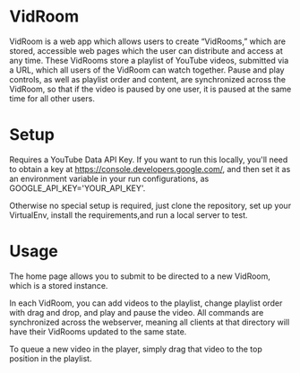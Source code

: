 # VidRoom

VidRoom is a web app which allows users to create “VidRooms,” which are stored,
accessible web pages which the user can distribute and access at any time. These
VidRooms store a playlist of YouTube videos, submitted via a URL, which all users
of the VidRoom can watch together. Pause and play controls, as well as playlist
order and content, are synchronized across the VidRoom, so that if the video is
paused by one user, it is paused at the same time for all other users.

# Setup
Requires  a YouTube Data API Key. If you want to run this locally, you'll need
to obtain a key at https://console.developers.google.com/, and then set it as an environment variable in your run configurations, as GOOGLE_API_KEY='YOUR_API_KEY'.

Otherwise no special setup is required, just clone the repository, set up your
VirtualEnv, install the requirements,and run a local server to test.

# Usage
The home page allows you to submit to be directed to a new VidRoom, which is a
stored instance.

In each VidRoom, you can add videos to the playlist, change playlist order with
drag and drop, and play and pause the video. All commands are synchronized
across the webserver, meaning all clients at that directory will have their
VidRooms updated to the same state.

To queue a new video in the player, simply drag that video to the top position
in the playlist.
